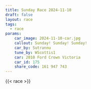 ```yaml
---
title: Sunday Race 2024-11-10
draft: false
layout: race
tags:
  - race
params:
    car_image: 2024-11-10-car.jpg
    callout: Sunday! Sunday! Sunday!
    car_by: Sutrannu
    tune_by: WScottis1
    car: 2010 Ford Crown Victoria
    car_id: 175
    share_code: 161 947 743
---
```


{{< race >}}